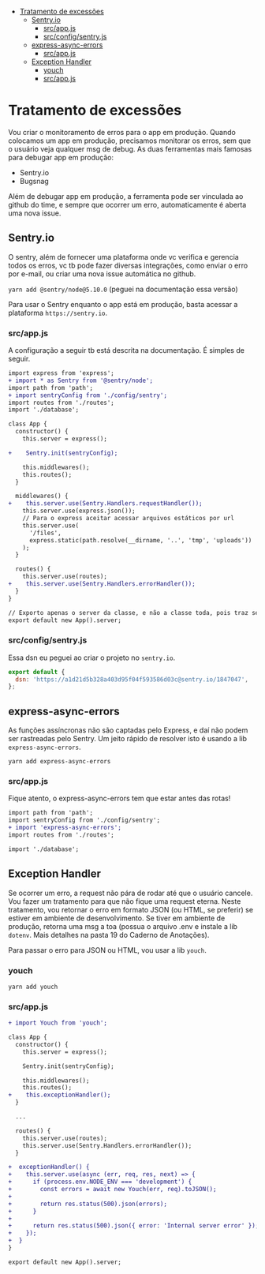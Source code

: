 <!-- TOC -->

- [Tratamento de excessões](#tratamento-de-excessões)
  - [Sentry.io](#sentryio)
    - [src/app.js](#srcappjs)
    - [src/config/sentry.js](#srcconfigsentryjs)
  - [express-async-errors](#express-async-errors)
    - [src/app.js](#srcappjs-1)
  - [Exception Handler](#exception-handler)
    - [youch](#youch)
    - [src/app.js](#srcappjs-2)

<!-- /TOC -->

# Tratamento de excessões

Vou criar o monitoramento de erros para o app em produção. Quando colocamos um
app em produção, precisamos monitorar os erros, sem que o usuário veja qualquer
msg de debug. As duas ferramentas mais famosas para debugar app em produção:

- Sentry.io
- Bugsnag

Além de debugar app em produção, a ferramenta pode ser vinculada ao github do
time, e sempre que ocorrer um erro, automaticamente é aberta uma nova issue.

## Sentry.io

O sentry, além de fornecer uma plataforma onde vc verifica e gerencia todos os
erros, vc tb pode fazer diversas integrações, como enviar o erro por e-mail, ou
criar uma nova issue automática no github.

`yarn add @sentry/node@5.10.0` (peguei na documentação essa versão)

Para usar o Sentry enquanto o app está em produção, basta acessar a plataforma
`https://sentry.io`.

### src/app.js

A configuração a seguir tb está descrita na documentação. É simples de seguir.

```diff
import express from 'express';
+ import * as Sentry from '@sentry/node';
import path from 'path';
+ import sentryConfig from './config/sentry';
import routes from './routes';
import './database';

class App {
  constructor() {
    this.server = express();

+    Sentry.init(sentryConfig);

    this.middlewares();
    this.routes();
  }

  middlewares() {
+    this.server.use(Sentry.Handlers.requestHandler());
    this.server.use(express.json());
    // Para o express aceitar acessar arquivos estáticos por url
    this.server.use(
      '/files',
      express.static(path.resolve(__dirname, '..', 'tmp', 'uploads'))
    );
  }

  routes() {
    this.server.use(routes);
+    this.server.use(Sentry.Handlers.errorHandler());
  }
}

// Exporto apenas o server da classe, e não a classe toda, pois traz segurança
export default new App().server;
```

### src/config/sentry.js

Essa dsn eu peguei ao criar o projeto no `sentry.io`.

```javascript
export default {
  dsn: 'https://a1d21d5b328a403d95f04f593586d03c@sentry.io/1847047',
};
```

## express-async-errors

As funções assíncronas não são captadas pelo Express, e daí não podem ser
rastreadas pelo Sentry. Um jeito rápido de resolver isto é usando a lib
`express-async-errors`.

`yarn add express-async-errors`

### src/app.js

Fique atento, o express-async-errors tem que estar antes das rotas!

```diff
import path from 'path';
import sentryConfig from './config/sentry';
+ import 'express-async-errors';
import routes from './routes';

import './database';
```

## Exception Handler

Se ocorrer um erro, a request não pára de rodar até que o usuário cancele. Vou
fazer um tratamento para que não fique uma request eterna. Neste tratamento, vou
retornar o erro em formato JSON (ou HTML, se preferir) se estiver em ambiente de
desenvolvimento. Se tiver em ambiente de produção, retorna uma msg a toa
(possua o arquivo .env e instale a lib `dotenv`. Mais detalhes na pasta 19 do
Caderno de Anotações).

Para passar o erro para JSON ou HTML, vou usar a lib `youch`.

### youch

`yarn add youch`

### src/app.js

```diff
+ import Youch from 'youch';

class App {
  constructor() {
    this.server = express();

    Sentry.init(sentryConfig);

    this.middlewares();
    this.routes();
+    this.exceptionHandler();
  }

  ...

  routes() {
    this.server.use(routes);
    this.server.use(Sentry.Handlers.errorHandler());
  }

+  exceptionHandler() {
+    this.server.use(async (err, req, res, next) => {
+      if (process.env.NODE_ENV === 'development') {
+        const errors = await new Youch(err, req).toJSON();
+
+        return res.status(500).json(errors);
+      }
+
+      return res.status(500).json({ error: 'Internal server error' });
+    });
+  }
}

export default new App().server;
```
